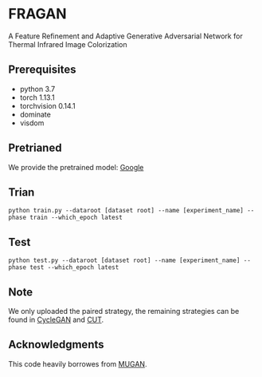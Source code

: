 # FRAGAN
A Feature Refinement and Adaptive Generative Adversarial Network for Thermal Infrared Image Colorization          


## Prerequisites
- python 3.7
- torch 1.13.1
- torchvision 0.14.1
- dominate
- visdom

## Pretrianed
We provide the pretrained model: [Google](https://drive.google.com/drive/folders/1KiL0p8NZdV0YyyOdt4Z2TCOy_jz_i0w3)

## Trian
```
python train.py --dataroot [dataset root] --name [experiment_name] --phase train --which_epoch latest
```

## Test
```
python test.py --dataroot [dataset root] --name [experiment_name] --phase test --which_epoch latest
```



## Note
We only uploaded the paired strategy, the remaining strategies can be found in [CycleGAN](https://github.com/junyanz/pytorch-CycleGAN-and-pix2pix) and [CUT](https://github.com/taesungp/contrastive-unpaired-translation).

## Acknowledgments
This code heavily borrowes from [MUGAN](https://github.com/HangyingLiao/MUGAN).
